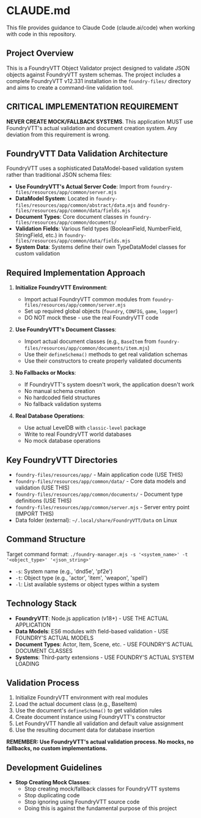 # CLAUDE.md

This file provides guidance to Claude Code (claude.ai/code) when working with code in this repository.

## Project Overview

This is a FoundryVTT Object Validator project designed to validate JSON objects against FoundryVTT system schemas. The project includes a complete FoundryVTT v12.331 installation in the `foundry-files/` directory and aims to create a command-line validation tool.

## CRITICAL IMPLEMENTATION REQUIREMENT

**NEVER CREATE MOCK/FALLBACK SYSTEMS**. This application MUST use FoundryVTT's actual validation and document creation system. Any deviation from this requirement is wrong.

## FoundryVTT Data Validation Architecture

FoundryVTT uses a sophisticated DataModel-based validation system rather than traditional JSON schema files:

- **Use FoundryVTT's Actual Server Code**: Import from `foundry-files/resources/app/common/server.mjs`
- **DataModel System**: Located in `foundry-files/resources/app/common/abstract/data.mjs` and `foundry-files/resources/app/common/data/fields.mjs`
- **Document Types**: Core document classes in `foundry-files/resources/app/common/documents/`
- **Validation Fields**: Various field types (BooleanField, NumberField, StringField, etc.) in `foundry-files/resources/app/common/data/fields.mjs`
- **System Data**: Systems define their own TypeDataModel classes for custom validation

## Required Implementation Approach

1. **Initialize FoundryVTT Environment**: 
   - Import actual FoundryVTT common modules from `foundry-files/resources/app/common/server.mjs`
   - Set up required global objects (`foundry`, `CONFIG`, `game`, `logger`)
   - DO NOT mock these - use the real FoundryVTT code

2. **Use FoundryVTT's Document Classes**:
   - Import actual document classes (e.g., `BaseItem` from `foundry-files/resources/app/common/documents/item.mjs`)
   - Use their `defineSchema()` methods to get real validation schemas
   - Use their constructors to create properly validated documents

3. **No Fallbacks or Mocks**:
   - If FoundryVTT's system doesn't work, the application doesn't work
   - No manual schema creation
   - No hardcoded field structures
   - No fallback validation systems

4. **Real Database Operations**:
   - Use actual LevelDB with `classic-level` package
   - Write to real FoundryVTT world databases
   - No mock database operations

## Key FoundryVTT Directories

- `foundry-files/resources/app/` - Main application code (USE THIS)
- `foundry-files/resources/app/common/data/` - Core data models and validation (USE THIS)
- `foundry-files/resources/app/common/documents/` - Document type definitions (USE THIS)
- `foundry-files/resources/app/common/server.mjs` - Server entry point (IMPORT THIS)
- Data folder (external): `~/.local/share/FoundryVTT/Data` on Linux

## Command Structure

Target command format: `./foundry-manager.mjs -s '<system_name>' -t '<object_type>' '<json_string>'`

- `-s`: System name (e.g., 'dnd5e', 'pf2e')
- `-t`: Object type (e.g., 'actor', 'item', 'weapon', 'spell')
- `-l`: List available systems or object types within a system

## Technology Stack

- **FoundryVTT**: Node.js application (v18+) - USE THE ACTUAL APPLICATION
- **Data Models**: ES6 modules with field-based validation - USE FOUNDRY'S ACTUAL MODELS
- **Document Types**: Actor, Item, Scene, etc. - USE FOUNDRY'S ACTUAL DOCUMENT CLASSES
- **Systems**: Third-party extensions - USE FOUNDRY'S ACTUAL SYSTEM LOADING

## Validation Process

1. Initialize FoundryVTT environment with real modules
2. Load the actual document class (e.g., BaseItem)
3. Use the document's `defineSchema()` to get validation rules
4. Create document instance using FoundryVTT's constructor
5. Let FoundryVTT handle all validation and default value assignment
6. Use the resulting document data for database insertion

**REMEMBER: Use FoundryVTT's actual validation process. No mocks, no fallbacks, no custom implementations.**

## Development Guidelines

- **Stop Creating Mock Classes**: 
  - Stop creating mock/fallback classes for FoundryVTT systems
  - Stop duplicating code
  - Stop ignoring using FoundryVTT source code
  - Doing this is against the fundamental purpose of this project